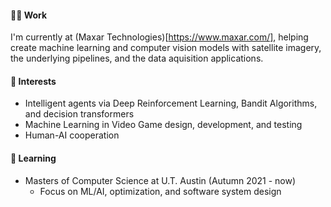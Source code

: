 #### 👨‍💻 Work
I'm currently at (Maxar Technologies)[https://www.maxar.com/], helping create machine learning and computer vision models with satellite imagery, the underlying pipelines, and the data aquisition applications.

#### 👀 Interests
* Intelligent agents via Deep Reinforcement Learning, Bandit Algorithms, and decision transformers
* Machine Learning in Video Game design, development, and testing
* Human-AI cooperation

#### 🏫 Learning
* Masters of Computer Science at U.T. Austin (Autumn 2021 - now)
    * Focus on ML/AI, optimization, and software system design
  

<!---
tpedelose/tpedelose is a ✨ special ✨ repository because its `README.md` (this file) appears on your GitHub profile.
You can click the Preview link to take a look at your changes.
--->
